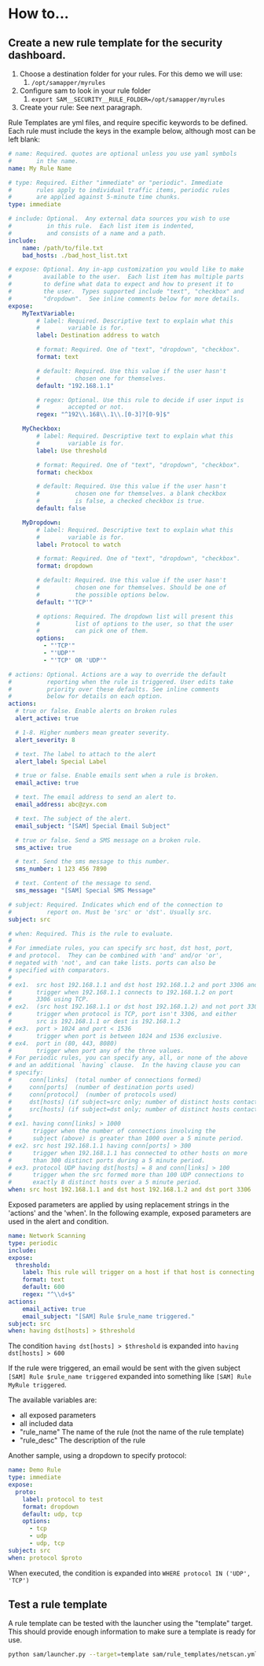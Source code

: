 # How to...

## Create a new rule template for the security dashboard.

1. Choose a destination folder for your rules. For this demo we will use:
   1. `/opt/samapper/myrules`
1. Configure sam to look in your rule folder
   1. `export SAM__SECURITY__RULE_FOLDER=/opt/samapper/myrules`
1. Create your rule: See next paragraph.

Rule Templates are yml files, and require specific keywords to be defined.  Each rule must include the keys in the example below, although most can be left blank:

```yaml
# name: Required. quotes are optional unless you use yaml symbols
#       in the name.
name: My Rule Name

# type: Required. Either "immediate" or "periodic". Immediate
#       rules apply to individual traffic items, periodic rules
#       are applied against 5-minute time chunks.
type: immediate

# include: Optional.  Any external data sources you wish to use
#          in this rule.  Each list item is indented,
#          and consists of a name and a path.
include:
    name: /path/to/file.txt
    bad_hosts: ./bad_host_list.txt

# expose: Optional. Any in-app customization you would like to make
#         available to the user.  Each list item has multiple parts
#         to define what data to expect and how to present it to
#         the user.  Types supported include "text", "checkbox" and
#         "dropdown".  See inline comments below for more details.
expose:
    MyTextVariable:
        # label: Required. Descriptive text to explain what this
        #        variable is for.
        label: Destination address to watch

        # format: Required. One of "text", "dropdown", "checkbox".
        format: text

        # default: Required. Use this value if the user hasn't
        #          chosen one for themselves.
        default: "192.168.1.1"

        # regex: Optional. Use this rule to decide if user input is
        #        accepted or not.
        regex: "^192\\.168\\.1\\.[0-3]?[0-9]$"

    MyCheckbox:
        # label: Required. Descriptive text to explain what this
        #        variable is for.
        label: Use threshold

        # format: Required. One of "text", "dropdown", "checkbox".
        format: checkbox

        # default: Required. Use this value if the user hasn't
        #          chosen one for themselves. a blank checkbox
        #          is false, a checked checkbox is true.
        default: false

    MyDropdown:
        # label: Required. Descriptive text to explain what this
        #        variable is for.
        label: Protocol to watch

        # format: Required. One of "text", "dropdown", "checkbox".
        format: dropdown

        # default: Required. Use this value if the user hasn't
        #          chosen one for themselves. Should be one of
        #          the possible options below.
        default: "'TCP'"

        # options: Required. The dropdown list will present this
        #          list of options to the user, so that the user
        #          can pick one of them.
        options:
          - "'TCP'"
          - "'UDP'"
          - "'TCP' OR 'UDP'"

# actions: Optional. Actions are a way to override the default
#          reporting when the rule is triggered. User edits take
#          priority over these defaults. See inline comments
#          below for details on each option.
actions:
  # true or false. Enable alerts on broken rules
  alert_active: true

  # 1-8. Higher numbers mean greater severity.
  alert_severity: 8

  # text. The label to attach to the alert
  alert_label: Special Label

  # true or false. Enable emails sent when a rule is broken.
  email_active: true

  # text. The email address to send an alert to.
  email_address: abc@zyx.com

  # text. The subject of the alert.
  email_subject: "[SAM] Special Email Subject"

  # true or false. Send a SMS message on a broken rule.
  sms_active: true

  # text. Send the sms message to this number.
  sms_number: 1 123 456 7890

  # text. Content of the message to send.
  sms_message: "[SAM] Special SMS Message"

# subject: Required. Indicates which end of the connection to
#          report on. Must be 'src' or 'dst'. Usually src.
subject: src

# when: Required. This is the rule to evaluate.
#
# For immediate rules, you can specify src host, dst host, port,
# and protocol.  They can be combined with 'and' and/or 'or',
# negated with 'not', and can take lists. ports can also be
# specified with comparators.
#
# ex1.  src host 192.168.1.1 and dst host 192.168.1.2 and port 3306 and protocol TCP
#       trigger when 192.168.1.1 connects to 192.168.1.2 on port
#       3306 using TCP.
# ex2.  (src host 192.168.1.1 or dst host 192.168.1.2) and not port 3306 and protocol TCP
#       trigger when protocol is TCP, port isn't 3306, and either
#       src is 192.168.1.1 or dest is 192.168.1.2
# ex3.  port > 1024 and port < 1536
#       trigger when port is between 1024 and 1536 exclusive.
# ex4.  port in (80, 443, 8080)
#       trigger when port any of the three values.
# For periodic rules, you can specify any, all, or none of the above
# and an additional `having` clause.  In the having clause you can
# specify:
#     conn[links]  (total number of connections formed)
#     conn[ports]  (number of destination ports used)
#     conn[protocol]  (number of protocols used)
#     dst[hosts] (if subject=src only; number of distinct hosts contacted)
#     src[hosts] (if subject=dst only; number of distinct hosts contacted)
#
# ex1. having conn[links] > 1000
#      trigger when the number of connections involving the
#      subject (above) is greater than 1000 over a 5 minute period.
# ex2. src host 192.168.1.1 having conn[ports] > 300
#      trigger when 192.168.1.1 has connected to other hosts on more
#      than 300 distinct ports during a 5 minute period.
# ex3. protocol UDP having dst[hosts] = 8 and conn[links] > 100
#      trigger when the src formed more than 100 UDP connections to
#      exactly 8 distinct hosts over a 5 minute period.
when: src host 192.168.1.1 and dst host 192.168.1.2 and dst port 3306

```

Exposed parameters are applied by using replacement strings in the 'actions' and the 'when'.
In the following example, exposed parameters are used in the alert and condition.

```yaml
name: Network Scanning
type: periodic
include:
expose:
  threshold:
    label: This rule will trigger on a host if that host is connecting to more than this number of distinct other hosts over 5 minutes.
    format: text
    default: 600
    regex: "^\\d+$"
actions:
    email_active: true
    email_subject: "[SAM] Rule $rule_name triggered."
subject: src
when: having dst[hosts] > $threshold
```

The condition `having dst[hosts] > $threshold` is expanded into `having dst[hosts] > 600`

If the rule were triggered, an email would be sent with the given subject `[SAM] Rule $rule_name triggered` expanded into something like `[SAM] Rule MyRule triggered`.

The available variables are:
  - all exposed parameters
  - all included data
  - "rule_name" The name of the rule (not the name of the rule template)
  - "rule_desc" The description of the rule

Another sample, using a dropdown to specify protocol:
```yaml
name: Demo Rule
type: immediate
expose:
  proto:
    label: protocol to test
    format: dropdown
    default: udp, tcp
    options:
      - tcp
      - udp
      - udp, tcp
subject: src
when: protocol $proto
```

When executed, the condition is expanded into `WHERE protocol IN ('UDP', 'TCP')`

## Test a rule template
A rule template can be tested with the launcher using the "template" target.  This should provide enough information to make sure a template is ready for use.

```bash
python sam/launcher.py --target=template sam/rule_templates/netscan.yml
```

